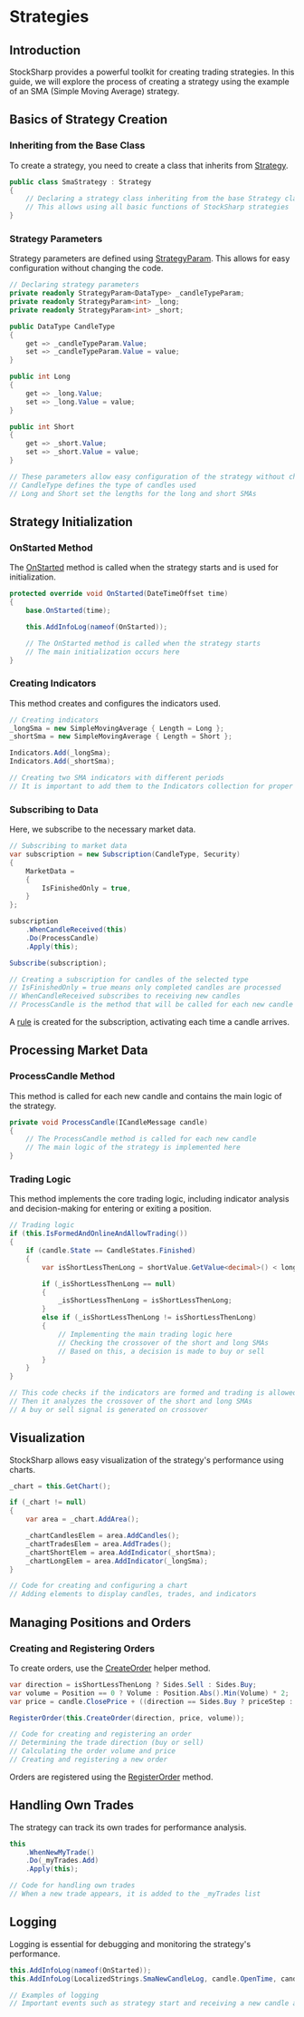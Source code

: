 # Strategies

## Introduction

StockSharp provides a powerful toolkit for creating trading strategies. In this guide, we will explore the process of creating a strategy using the example of an SMA (Simple Moving Average) strategy.

## Basics of Strategy Creation

### Inheriting from the Base Class

To create a strategy, you need to create a class that inherits from [Strategy](xref:StockSharp.Algo.Strategies.Strategy).

```cs
public class SmaStrategy : Strategy
{
    // Declaring a strategy class inheriting from the base Strategy class
    // This allows using all basic functions of StockSharp strategies
}
```

### Strategy Parameters

Strategy parameters are defined using [StrategyParam](xref:StockSharp.Algo.Strategies.StrategyParam`1). This allows for easy configuration without changing the code.

```cs
// Declaring strategy parameters
private readonly StrategyParam<DataType> _candleTypeParam;
private readonly StrategyParam<int> _long;
private readonly StrategyParam<int> _short;

public DataType CandleType
{
    get => _candleTypeParam.Value;
    set => _candleTypeParam.Value = value;
}

public int Long
{
    get => _long.Value;
    set => _long.Value = value;
}

public int Short
{
    get => _short.Value;
    set => _short.Value = value;
}

// These parameters allow easy configuration of the strategy without changing the code
// CandleType defines the type of candles used
// Long and Short set the lengths for the long and short SMAs
```

## Strategy Initialization

### OnStarted Method

The [OnStarted](xref:StockSharp.Algo.Strategies.Strategy.OnStarted(System.DateTimeOffset)) method is called when the strategy starts and is used for initialization.

```cs
protected override void OnStarted(DateTimeOffset time)
{
    base.OnStarted(time);

    this.AddInfoLog(nameof(OnStarted));

    // The OnStarted method is called when the strategy starts
    // The main initialization occurs here
}
```

### Creating Indicators

This method creates and configures the indicators used.

```cs
// Creating indicators
_longSma = new SimpleMovingAverage { Length = Long };
_shortSma = new SimpleMovingAverage { Length = Short };

Indicators.Add(_longSma);
Indicators.Add(_shortSma);

// Creating two SMA indicators with different periods
// It is important to add them to the Indicators collection for proper operation
```

### Subscribing to Data

Here, we subscribe to the necessary market data.

```cs
// Subscribing to market data
var subscription = new Subscription(CandleType, Security)
{
    MarketData =
    {
        IsFinishedOnly = true,
    }
};

subscription
    .WhenCandleReceived(this)
    .Do(ProcessCandle)
    .Apply(this);

Subscribe(subscription);

// Creating a subscription for candles of the selected type
// IsFinishedOnly = true means only completed candles are processed
// WhenCandleReceived subscribes to receiving new candles
// ProcessCandle is the method that will be called for each new candle
```

A [rule](strategies/event_model.md) is created for the subscription, activating each time a candle arrives.

## Processing Market Data

### ProcessCandle Method

This method is called for each new candle and contains the main logic of the strategy.

```cs
private void ProcessCandle(ICandleMessage candle)
{
    // The ProcessCandle method is called for each new candle
    // The main logic of the strategy is implemented here
}
```

### Trading Logic

This method implements the core trading logic, including indicator analysis and decision-making for entering or exiting a position.

```cs
// Trading logic
if (this.IsFormedAndOnlineAndAllowTrading())
{
    if (candle.State == CandleStates.Finished)
    {
        var isShortLessThenLong = shortValue.GetValue<decimal>() < longValue.GetValue<decimal>();

        if (_isShortLessThenLong == null)
        {
            _isShortLessThenLong = isShortLessThenLong;
        }
        else if (_isShortLessThenLong != isShortLessThenLong)
        {
            // Implementing the main trading logic here
            // Checking the crossover of the short and long SMAs
            // Based on this, a decision is made to buy or sell
        }
    }
}

// This code checks if the indicators are formed and trading is allowed
// Then it analyzes the crossover of the short and long SMAs
// A buy or sell signal is generated on crossover
```

## Visualization

StockSharp allows easy visualization of the strategy's performance using charts.

```cs
_chart = this.GetChart();

if (_chart != null)
{
    var area = _chart.AddArea();

    _chartCandlesElem = area.AddCandles();
    _chartTradesElem = area.AddTrades();
    _chartShortElem = area.AddIndicator(_shortSma);
    _chartLongElem = area.AddIndicator(_longSma);
}

// Code for creating and configuring a chart
// Adding elements to display candles, trades, and indicators
```

## Managing Positions and Orders

### Creating and Registering Orders

To create orders, use the [CreateOrder](xref:StockSharp.Algo.Strategies.Strategy.CreateOrder(StockSharp.Messages.Sides,System.Decimal,System.Nullable{System.Decimal})) helper method.

```cs
var direction = isShortLessThenLong ? Sides.Sell : Sides.Buy;
var volume = Position == 0 ? Volume : Position.Abs().Min(Volume) * 2;
var price = candle.ClosePrice + ((direction == Sides.Buy ? priceStep : -priceStep) ?? 1);

RegisterOrder(this.CreateOrder(direction, price, volume));

// Code for creating and registering an order
// Determining the trade direction (buy or sell)
// Calculating the order volume and price
// Creating and registering a new order
```

Orders are registered using the [RegisterOrder](xref:StockSharp.Algo.Strategies.Strategy.RegisterOrder(StockSharp.BusinessEntities.Order)) method.

## Handling Own Trades

The strategy can track its own trades for performance analysis.

```cs
this
    .WhenNewMyTrade()
    .Do(_myTrades.Add)
    .Apply(this);

// Code for handling own trades
// When a new trade appears, it is added to the _myTrades list
```

## Logging

Logging is essential for debugging and monitoring the strategy's performance.

```cs
this.AddInfoLog(nameof(OnStarted));
this.AddInfoLog(LocalizedStrings.SmaNewCandleLog, candle.OpenTime, candle.OpenPrice, candle.HighPrice, candle.LowPrice, candle.ClosePrice, candle.TotalVolume, candle.SecurityId);

// Examples of logging
// Important events such as strategy start and receiving a new candle are logged
```